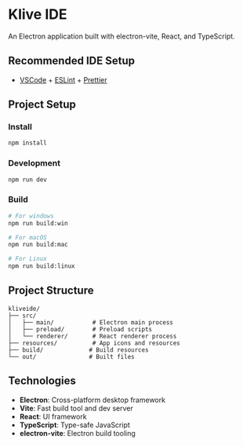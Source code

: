 # Klive IDE

An Electron application built with electron-vite, React, and TypeScript.

## Recommended IDE Setup

- [VSCode](https://code.visualstudio.com/) + [ESLint](https://marketplace.visualstudio.com/items?itemName=dbaeumer.vscode-eslint) + [Prettier](https://marketplace.visualstudio.com/items?itemName=esbenp.prettier-vscode)

## Project Setup

### Install

```bash
npm install
```

### Development

```bash
npm run dev
```

### Build

```bash
# For windows
npm run build:win

# For macOS
npm run build:mac

# For Linux
npm run build:linux
```

## Project Structure

```
kliveide/
├── src/
│   ├── main/           # Electron main process
│   ├── preload/        # Preload scripts
│   └── renderer/       # React renderer process
├── resources/          # App icons and resources
├── build/             # Build resources
└── out/               # Built files
```

## Technologies

- **Electron**: Cross-platform desktop framework
- **Vite**: Fast build tool and dev server
- **React**: UI framework
- **TypeScript**: Type-safe JavaScript
- **electron-vite**: Electron build tooling
